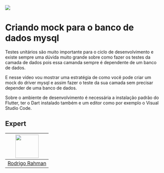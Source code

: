 <img src="https://storage.googleapis.com/golden-wind/experts-club/capa-github.svg" />

# Criando mock para o banco de dados mysql

Testes unitários são muito importante para o ciclo de desenvolvimento e existe sempre uma dúvida muito grande sobre como fazer os testes da camada de dados
pois essa camanda sempre é dependente de um banco de dados.

E nesse vídeo vou mostrar uma estratégia de como você pode criar um mock do driver mysql e assim fazer o teste da sua camada sem precisar depender de uma banco
de dados.

Sobre o ambiente de desenvolvimento é necessária a instalação padrão do Flutter, ter o Dart instalado também e um editor como por exemplo o Visual Studio Code.


## Expert
| [<img src="https://avatars.githubusercontent.com/u/20157178?s=400&u=e3e485b5e3bb7b6194b351b0e4b34303740bae1e&v=4" width="75px;"/>](https://github.com/rodrigorahman) |
| :-: |
|[Rodrigo Rahman](https://github.com/rodrigorahman)|
